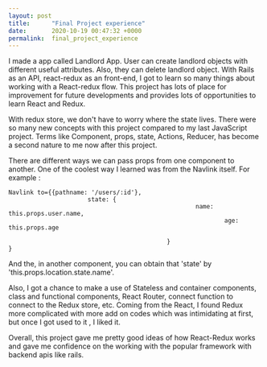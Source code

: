```yaml
---
layout: post
title:      "Final Project experience"
date:       2020-10-19 00:47:32 +0000
permalink:  final_project_experience
---
```



I made a app called Landlord App. User can create landlord objects with different useful attributes. Also, they can delete landlord object. With Rails as an API, react-redux as an front-end, I got to learn so many things about working with a React-redux flow. This project has lots of place for improvement for future developments and provides lots of opportunities to learn React and Redux.

With redux store, we don't have to worry where the state lives. There were so many new concepts with this project compared to my last JavaScript project. Terms like Component, props, state, Actions, Reducer, has become a second nature to me now after this project. 

There are different ways we can pass props from one component to another. One of the coolest way I learned was from the Navlink itself. For example : 

```
Navlink to={{pathname: '/users/:id'},
                      state: {
											        name: this.props.user.name,
															age: this.props.age
															
											}
}
```
And the, in another component, you can obtain that 'state' by 'this.props.location.state.name'. 

Also, I got a chance to make a use of Stateless and container components, class and functional components, React Router, connect function to connect to the Redux store, etc.  Coming from the React, I found Redux more complicated with more add on codes which was intimidating at first, but once I got used to it , I liked it. 

Overall, this project gave me pretty good ideas of how React-Redux works and gave me confidence on the working with the popular framework with backend apis like rails.
